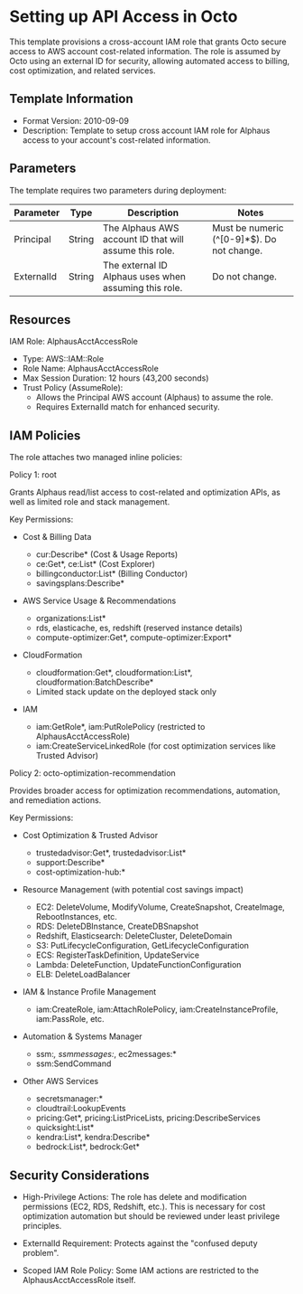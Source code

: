 # Setting up API Access in Octo
This template provisions a cross-account IAM role that grants Octo secure access to AWS account cost-related information. The role is assumed by Octo using an external ID for security, allowing automated access to billing, cost optimization, and related services.

## Template Information

- Format Version: 2010-09-09
- Description: Template to setup cross account IAM role for Alphaus access to your account's cost-related information.

## Parameters
The template requires two parameters during deployment:

| Parameter    | Type     | Description                                              | Notes                                       |
| ------------ | -------- | -------------------------------------------------------- | ------------------------------------------- |
| Principal    | String   | The Alphaus AWS account ID that will assume this role.   | Must be numeric (^[0-9]*$). Do not change.  |
| ExternalId   | String   | The external ID Alphaus uses when assuming this role.    | Do not change.                              |

## Resources

IAM Role: AlphausAcctAccessRole

- Type: AWS::IAM::Role
- Role Name: AlphausAcctAccessRole
- Max Session Duration: 12 hours (43,200 seconds)
- Trust Policy (AssumeRole):
    - Allows the Principal AWS account (Alphaus) to assume the role.
    - Requires ExternalId match for enhanced security.

## IAM Policies

The role attaches two managed inline policies:

Policy 1: root

Grants Alphaus read/list access to cost-related and optimization APIs, as well as limited role and stack management.

Key Permissions:

- Cost & Billing Data
    - cur:Describe* (Cost & Usage Reports)
    - ce:Get*, ce:List* (Cost Explorer)
    - billingconductor:List* (Billing Conductor)
    - savingsplans:Describe*

- AWS Service Usage & Recommendations
    - organizations:List*
    - rds, elasticache, es, redshift (reserved instance details)
    - compute-optimizer:Get*, compute-optimizer:Export*

- CloudFormation
    - cloudformation:Get*, cloudformation:List*, cloudformation:BatchDescribe*
    - Limited stack update on the deployed stack only

- IAM
    - iam:GetRole*, iam:PutRolePolicy (restricted to AlphausAcctAccessRole)
    - iam:CreateServiceLinkedRole (for cost optimization services like Trusted Advisor)

Policy 2: octo-optimization-recommendation

Provides broader access for optimization recommendations, automation, and remediation actions.

Key Permissions:

- Cost Optimization & Trusted Advisor
    - trustedadvisor:Get*, trustedadvisor:List*
    - support:Describe*
    - cost-optimization-hub:*

- Resource Management (with potential cost savings impact)
    - EC2: DeleteVolume, ModifyVolume, CreateSnapshot, CreateImage, RebootInstances, etc.
    - RDS: DeleteDBInstance, CreateDBSnapshot
    - Redshift, Elasticsearch: DeleteCluster, DeleteDomain
    - S3: PutLifecycleConfiguration, GetLifecycleConfiguration
    - ECS: RegisterTaskDefinition, UpdateService
    - Lambda: DeleteFunction, UpdateFunctionConfiguration
    - ELB: DeleteLoadBalancer

- IAM & Instance Profile Management
    - iam:CreateRole, iam:AttachRolePolicy, iam:CreateInstanceProfile, iam:PassRole, etc.

- Automation & Systems Manager
    - ssm:*, ssmmessages:*, ec2messages:*
    - ssm:SendCommand

- Other AWS Services
    - secretsmanager:*
    - cloudtrail:LookupEvents
    - pricing:Get*, pricing:ListPriceLists, pricing:DescribeServices
    - quicksight:List*
    - kendra:List*, kendra:Describe*
    - bedrock:List*, bedrock:Get*

## Security Considerations

- High-Privilege Actions: The role has delete and modification permissions (EC2, RDS, Redshift, etc.). This is necessary for cost optimization automation but should be reviewed under least privilege principles.

- ExternalId Requirement: Protects against the "confused deputy problem".

- Scoped IAM Role Policy: Some IAM actions are restricted to the AlphausAcctAccessRole itself.